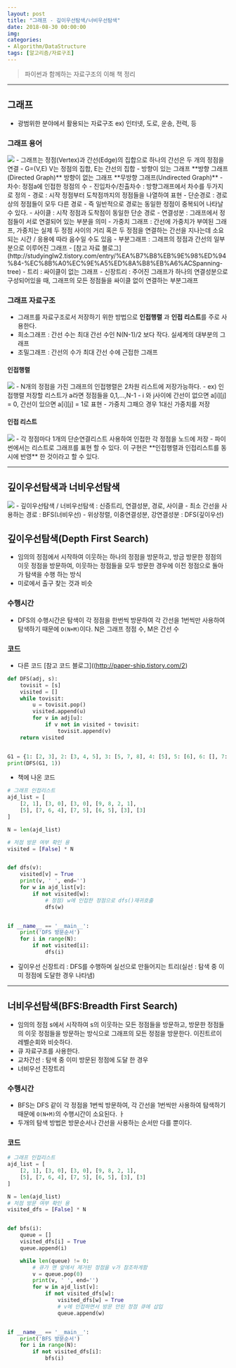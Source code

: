 ```yaml
---
layout: post
title: "그래프 - 깊이우선탐색/너비우선탐색"
date: 2018-08-30 00:00:00
img:
categories:
- Algorithm/DataStructure
tags: [알고리즘/자료구조]
---
```

> 파이썬과 함께하는 자료구조의 이해 책 정리

----

## 그래프
- 광범위한 분야에서 활용되는 자료구조 ex) 인터넷, 도로, 운송, 전력, 등

### 그래프 용어
<img src="{{ site.url }}/assets/post_img/graph1.png">
- 그래프는 정점(Vertex)과 간선(Edge)의 집합으로 하나의 간선은 두 개의 정점을 연결
- G=(V,E) V는 정점의 집합, E는 간선의 집합
- 방향이 있는 그래프 **방향 그래프(Directed Graph)** 방향이 없는 그래프 **무방향 그래프(Undirected Graph)**
- 차수: 정점a에 인접한 정점의 수
- 진입차수/친출차수 : 방향그래프에서 차수를 두가지로 정의
- 경로 : 시작 정점부터 도착점까지의 정점들을 나열하여 표현
- 단순경로 : 경로 상의 정점들이 모두 다른 경로
    - 즉 일반적으로 경로는 동일한 정점이 중복되어 나타날 수 있다.
- 사이클 : 시작 정점과 도착점이 동일한 단순 경로
- 연결성분 : 그래프에서 정점들이 서로 연결되어 있는 부분을 의미
- 가중치 그래프 : 간선에 가중치가 부여된 그래프, 가중치는 실제 두 정점 사이의 거리 혹은 두 정점을 연결하는 간선을 지나는데 소요되는 시간 / 응용에 따라 음수일 수도 있음
- 부분그래프 : 그래프의 정점과 간선의 일부분으로 이루어진 그래프
    - [참고 자료 블로그](http://studyinglw2.tistory.com/entry/%EA%B7%B8%EB%9E%98%ED%94%84-%EC%8B%A0%EC%9E%A5%ED%8A%B8%EB%A6%ACSpanning-tree)
    - 트리 : 싸이클이 없는 그래프
    - 신장트리 : 주어진 그래프가 하나의 연결성분으로 구성되어있을 때, 그래프의 모든 정점들을 싸이클 없이 연결하는 부분그래프

### 그래프 자료구조
- 그래프를 자료구조로서 저장하기 위한 방법으로 **인접행렬** 과 **인접 리스트**를 주로 사용한다.
- 희소그래프 : 간선 수는 최대 간선 수인 N(N-1)/2 보다 작다. 실세계의 대부분의 그래프
- 조밀그래프 : 간선의 수가 최대 간선 수에 근접한 그래프

#### 인접행렬
<img src="{{ site.url }}/assets/post_img/graph3.png">
- N개의 정점을 가진 그래프의 인접행렬은 2차원 리스트에 저장가능하다.
    - ex) 인접행렬 저장할 리스트가 a라면 정점들을 0,1,...,N-1
    - i 와 j사이에 간선이 없으면 a[i][j] = 0, 간선이 있으면 a[i][j] = 1로 표현
- 가중치 그패으 경우 1대신 가중치를 저장

#### 인접 리스트
<img src="{{ site.url }}/assets/post_img/graph2.jpeg">
- 각 정점마다 1개의 단순연결리스트 사용하여 인접한 각 정점을 노드에 저장
- 파이썬에서는 리스트로 그래프를 표현 할 수 있다. 이 구현은 **인접행렬과 인접리스트를 동시에 반영** 한 것이라고 할 수 있다.

----

## 깊이우선탐색과 너비우선탐색
<img src="{{ site.url }}/assets/post_img/graph4.png">
- 깊이우선탐색 / 너비우선탐색 : 신증트리, 연결성분, 경로, 사이클
- 최소 간선을 사용하는 경로 : BFS(너비우선)
- 위상정렬, 이중연결성분, 강연결성분 : DFS(깊이우선)

## 깊이우선탐색(Depth First Search)
- 임의의 정점에서 시작하여 이웃하는 하나의 정점을 방문하고, 방금 방문한 정점의 이웃 정점을 방문하여, 이웃하는 정점들을 모두 방문한 경우에 이전 정점으로 돌아가 탐색을 수행 하는 방식
- 미로에서 출구 찾는 것과 비슷


### 수행시간
-  DFS의 수행시간은 탐색이 각 정점을 한번씩 방문하여 각 간선을 1번씩만 사용하여 탐색하기 때문에 `O(N+M)`이다. N은 그래프 정점 수, M은 간선 수

### 코드
- 다른 코드
[참고 코드 블로그]((http://paper-ship.tistory.com/2)

```python
def DFS(adj, s):
    tovisit = [s]
    visited = []
    while tovisit:
        u = tovisit.pop()
        visited.append(u)
        for v in adj[u]:
            if v not in visited + tovisit:
                tovisit.append(v)
    return visited


G1 = {1: [2, 3], 2: [3, 4, 5], 3: [5, 7, 8], 4: [5], 5: [6], 6: [], 7: [8], 8: []}
print(DFS(G1, 1))
```

- 책에 나온 코드
```python
# 그래프 인접리스트
ajd_list = [
    [2, 1], [3, 0], [3, 0], [9, 8, 2, 1],
    [5], [7, 6, 4], [7, 5], [6, 5], [3], [3]
]

N = len(ajd_list)

# 저점 방문 여부 확인 용
visited = [False] * N


def dfs(v):
    visited[v] = True
    print(v, ' ', end='')
    for w in ajd_list[v]:
        if not visited[w]:
            # 정점) w에 인접한 정점으로 dfs()재귀호출
            dfs(w)


if __name__ == '__main__':
    print('DFS 방문순서')
    for i in range(N):
        if not visited[i]:
            dfs(i)

```
- 깊이우선 신장트리 : DFS를 수행하며 실선으로 만들어지는 트리(실선 : 탐색 중 이미 정점에 도달한 경우 나타냄)

---

## 너비우선탐색(BFS:Breadth First Search)
- 임의의 정점 s에서 시작하여 s의 이웃하는 모든 정점들을 방문하고, 방문한 정점들의 이웃 정점들을 방문하는 방식으로 그래프의 모든 정점을 방문한다. 이진트르이 레벨순회와 비슷하다.
- 큐 자료구조를 사용한다.
- 교차간선 : 탐색 중 이미 방문된 정점에 도달 한 경우
- 너비우선 진장트리

### 수행시간
- BFS는 DFS 같이 각 정점을 1번씩 방문하여, 각 간선을 1번씩만 사용하여 탐색하기 때문에 `O(N+M)`의 수행시간이 소요된다. ㅏ
- 두개의 탐색 방법은 방문순서나 간선을 사용하는 순서만 다를 뿐이다.

### 코드
```python
# 그래프 인접리스트
ajd_list = [
    [2, 1], [3, 0], [3, 0], [9, 8, 2, 1],
    [5], [7, 6, 4], [7, 5], [6, 5], [3], [3]
]

N = len(ajd_list)
# 저점 방문 여부 확인 용
visited_dfs = [False] * N


def bfs(i):
    queue = []
    visited_dfs[i] = True
    queue.append(i)

    while len(queue) != 0:
        # 큐가 맨 앞에서 제거된 정점을 v가 참조하게함
        v = queue.pop(0)
        print(v, ' ', end='')
        for w in ajd_list[v]:
            if not visited_dfs[w]:
                visited_dfs[w] = True
                # v에 인접하면서 방문 안된 정점 큐에 삽입
                queue.append(w)


if __name__ == '__main__':
    print('BFS 방문순서')
    for i in range(N):
        if not visited_dfs[i]:
            bfs(i)
```

